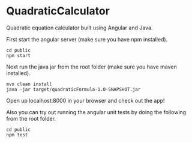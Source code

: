# QuadraticCalculator
Quadratic equation calculator built using Angular and Java.

First start the angular server (make sure you have npm installed).
```console
cd public
npm start
```
Next run the java jar from the root folder (make sure you have maven installed).
```console
mvn clean install
java -jar target/quadraticFormula-1.0-SNAPSHOT.jar
```
Open up localhost:8000 in your browser and check out the app!


Also you can try out running the angular unit tests by doing the following from the root folder.
```console
cd public
npm test
```
